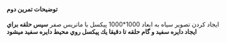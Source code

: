 
#### توضيحات تمرين دوم 

ايجاد كردن تصوير سياه به ابعاد 1000*1000 پيكسل با ماتريس صفر 
<b/>
سپس حلقه براي ايجاد دايره سفيد و گام حلقه تا دقيقا يك پيكسل روي محيط دايره سفيد ميشود



